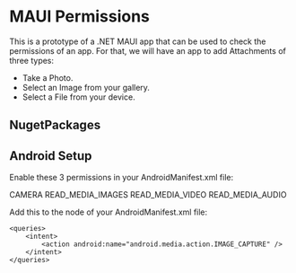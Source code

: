 # MAUI Permissions

This is a prototype of a .NET MAUI app that can be used to check the permissions of an app.
For that, we will have an app to add Attachments of three types:

- Take a Photo.
- Select an Image from your gallery.
- Select a File from your device.

## NugetPackages



## Android Setup
Enable these 3 permissions in your AndroidManifest.xml file:

CAMERA
READ_MEDIA_IMAGES
READ_MEDIA_VIDEO
READ_MEDIA_AUDIO

Add this to the <manifest> node of your AndroidManifest.xml file:
```
<queries>
    <intent>
        <action android:name="android.media.action.IMAGE_CAPTURE" />
    </intent>
</queries>
```